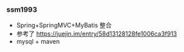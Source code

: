 ### ssm1993
- Spring+SpringMVC+MyBatis 整合
- 参考了 https://juejin.im/entry/58d13128128fe1006ca3f913
- mysql + maven